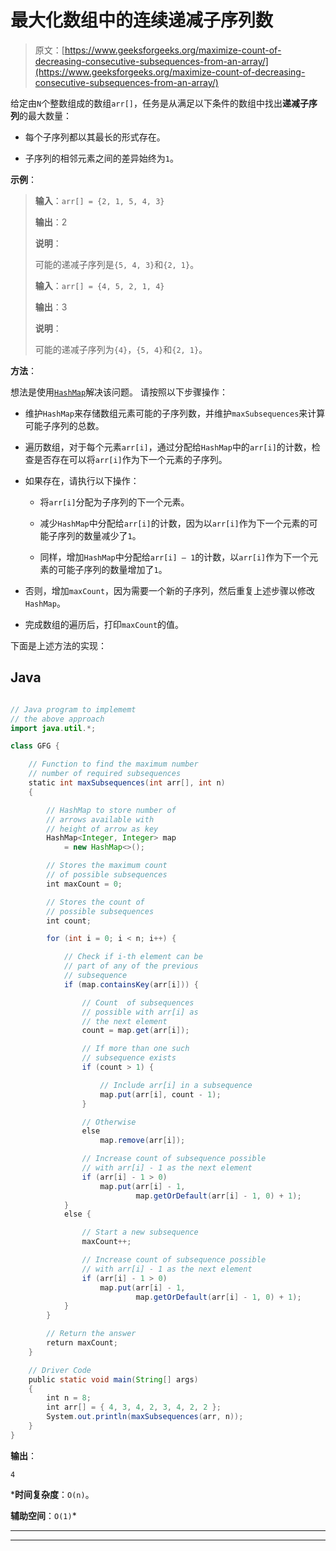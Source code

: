 # 最大化数组中的连续递减子序列数

> 原文：[https://www.geeksforgeeks.org/maximize-count-of-decreasing-consecutive-subsequences-from-an-array/](https://www.geeksforgeeks.org/maximize-count-of-decreasing-consecutive-subsequences-from-an-array/)

给定由`N`个整数组成的数组`arr[]`，任务是从满足以下条件的数组中找出**递减子序列**的最大数量：

*   每个子序列都以其最长的形式存在。

*   子序列的相邻元素之间的差异始终为`1`。

**示例**：

> **输入**：`arr[] = {2, 1, 5, 4, 3}`
>
> **输出**：2
>
> **说明**：
>
> 可能的递减子序列是`{5, 4, 3}`和`{2, 1}`。
> 
> **输入**：`arr[] = {4, 5, 2, 1, 4}`
>
> **输出**：3
>
> **说明**：
>
> 可能的递减子序列为`{4}`，`{5, 4}`和`{2, 1}`。

**方法**：

想法是使用[`HashMap`](http://www.geeksforgeeks.org/java-util-hashmap-in-java/)解决该问题。 请按照以下步骤操作：

*   维护`HashMap`来存储数组元素可能的子序列数，并维护`maxSubsequences`来计算可能子序列的总数。

*   遍历数组，对于每个元素`arr[i]`，通过分配给`HashMap`中的`arr[i]`的计数，检查是否存在可以将`arr[i]`作为下一个元素的子序列。

*   如果存在，请执行以下操作：

    *   将`arr[i]`分配为子序列的下一个元素。

    *   减少`HashMap`中分配给`arr[i]`的计数，因为以`arr[i]`作为下一个元素的可能子序列的数量减少了`1`。

    *   同样，增加`HashMap`中分配给`arr[i] – 1`的计数，以`arr[i]`作为下一个元素的可能子序列的数量增加了`1`。

*   否则，增加`maxCount`，因为需要一个新的子序列，然后重复上述步骤以修改`HashMap`。

*   完成数组的遍历后，打印`maxCount`的值。

下面是上述方法的实现：

## Java

```java

// Java program to implememt 
// the above approach 
import java.util.*; 

class GFG { 

    // Function to find the maximum number 
    // number of required subsequences 
    static int maxSubsequences(int arr[], int n) 
    { 

        // HashMap to store number of 
        // arrows available with 
        // height of arrow as key 
        HashMap<Integer, Integer> map 
            = new HashMap<>(); 

        // Stores the maximum count 
        // of possible subsequences 
        int maxCount = 0; 

        // Stores the count of 
        // possible subsequences 
        int count; 

        for (int i = 0; i < n; i++) { 

            // Check if i-th element can be 
            // part of any of the previous 
            // subsequence 
            if (map.containsKey(arr[i])) { 

                // Count  of subsequences 
                // possible with arr[i] as 
                // the next element 
                count = map.get(arr[i]); 

                // If more than one such 
                // subsequence exists 
                if (count > 1) { 

                    // Include arr[i] in a subsequence 
                    map.put(arr[i], count - 1); 
                } 

                // Otherwise 
                else
                    map.remove(arr[i]); 

                // Increase count of subsequence possible 
                // with arr[i] - 1 as the next element 
                if (arr[i] - 1 > 0) 
                    map.put(arr[i] - 1, 
                            map.getOrDefault(arr[i] - 1, 0) + 1); 
            } 
            else { 

                // Start a new subsequence 
                maxCount++; 

                // Increase count of subsequence possible 
                // with arr[i] - 1 as the next element 
                if (arr[i] - 1 > 0) 
                    map.put(arr[i] - 1, 
                            map.getOrDefault(arr[i] - 1, 0) + 1); 
            } 
        } 

        // Return the answer 
        return maxCount; 
    } 

    // Driver Code 
    public static void main(String[] args) 
    { 
        int n = 8; 
        int arr[] = { 4, 3, 4, 2, 3, 4, 2, 2 }; 
        System.out.println(maxSubsequences(arr, n)); 
    } 
} 

```

**输出**：

```
4

```

***时间复杂度**：`O(n)`。

**辅助空间**：`O(1)`*



* * *

* * *



